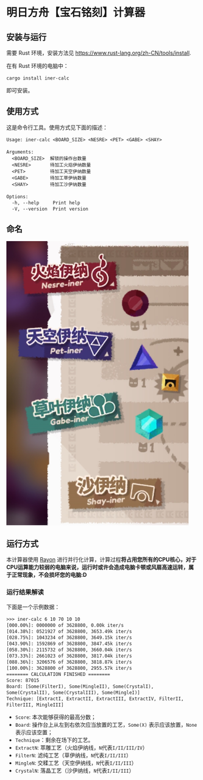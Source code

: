 # 明日方舟【宝石铭刻】计算器

## 安装与运行

需要 Rust 环境，安装方法见 https://www.rust-lang.org/zh-CN/tools/install.

在有 Rust 环境的电脑中：

```
cargo install iner-calc
```

即可安装。

## 使用方式

这是命令行工具。使用方式见下面的描述：

```
Usage: iner-calc <BOARD_SIZE> <NESRE> <PET> <GABE> <SHAY>

Arguments:
  <BOARD_SIZE>  解锁的操作台数量
  <NESRE>       待加工火焰伊纳数量
  <PET>         待加工天空伊纳数量
  <GABE>        待加工草伊纳数量
  <SHAY>        待加工沙伊纳数量

Options:
  -h, --help     Print help
  -V, --version  Print version
```


## 命名

![各类伊纳对应的名称](/readmefiles/image.png)


## 运行方式

本计算器使用 [Rayon](https://github.com/rayon-rs/rayon) 进行并行化计算，计算过程**将占用您所有的CPU核心，对于CPU运算能力较弱的电脑来说，运行时或许会造成电脑卡顿或风扇高速运转，属于正常现象，不会损坏您的电脑:D**

### 运行结果解读

下面是一个示例数据：

```
>>> iner-calc 6 10 70 10 10
[000.00%]: 0000000 of 3628800, 0.00k iter/s
[014.38%]: 0521927 of 3628800, 3653.49k iter/s
[028.75%]: 1043234 of 3628800, 3649.15k iter/s
[043.90%]: 1592869 of 3628800, 3847.45k iter/s
[058.30%]: 2115732 of 3628800, 3660.04k iter/s
[073.33%]: 2661023 of 3628800, 3817.04k iter/s
[088.36%]: 3206576 of 3628800, 3818.87k iter/s
[100.00%]: 3628800 of 3628800, 2955.57k iter/s
======== CALCULATION FINISHED ========
Score: 87015
Board: [Some(FilterI), Some(MingleII), Some(CrystalI), Some(CrystalII), Some(CrystalIII), Some(MingleI)]
Technique: [ExtractI, ExtractII, ExtractIII, ExtractIV, FilterII, FilterIII, MingleIII]
```

- `Score`: 本次能够获得的最高分数；
- `Board`: 操作台上从左到右依次应当放置的工艺，`Some(X)` 表示应该放置，`None`表示应该空置；
- `Technique`：剩余在场下的工艺。
- `ExtractN`: 萃雕工艺（火焰伊纳线，`N`代表`I/II/III/IV`）
- `FilterN`: 滤纯工艺（草伊纳线，`N`代表`I/II/III`）
- `MingleN`: 交糅工艺（天空伊纳线，`N`代表`I/II/III`）
- `CrystalN`: 落晶工艺（沙伊纳线，`N`代表`I/II/III`）
